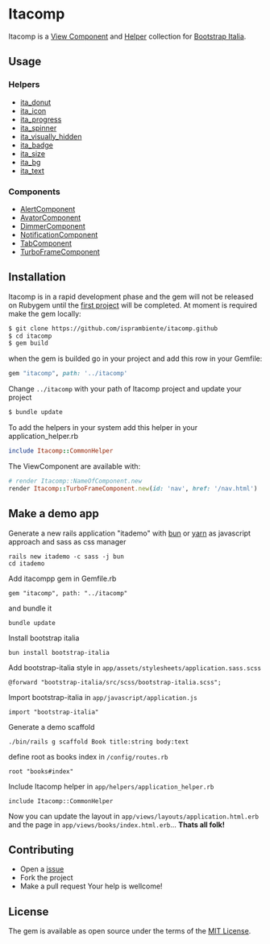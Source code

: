 # Itacomp
Itacomp is a [View Component](https://viewcomponent.org/) and [Helper](https://api.rubyonrails.org/classes/ActionController/Helpers.html) collection for [Bootstrap Italia](https://italia.github.io/bootstrap-italia/).


## Usage
### Helpers
* [ita_donut](app/helpers/itacomp/common_helper.rb)
* [ita_icon](app/helpers/itacomp/common_helper.rb)
* [ita_progress](app/helpers/itacomp/common_helper.rb)
* [ita_spinner](app/helpers/itacomp/common_helper.rb)
* [ita_visually_hidden](app/helpers/itacomp/common_helper.rb)
* [ita_badge](app/helpers/itacomp/common_helper.rb)
* [ita_size](app/helpers/itacomp/common_helper.rb)
* [ita_bg](app/helpers/itacomp/common_helper.rb)
* [ita_text](app/helpers/itacomp/common_helper.rb)

### Components
* [AlertComponent](app/components/itacomp/alert_component.rb)
* [AvatorComponent](app/components/itacomp/avator_component.rb)
* [DimmerComponent](app/components/itacomp/dimmer_component.rb)
* [NotificationComponent](app/components/itacomp/notification_component.rb)
* [TabComponent](app/components/itacomp/tab_component.rb)
* [TurboFrameComponent](app/components/itacomp/turbo_frame_component.rb)

## Installation
Itacomp is in a rapid development phase and the gem will not be released on Rubygem until the [first project](https://github.com/orgs/isprambiente/projects/1) will be completed.
At moment is required make the gem locally:
```bash
$ git clone https://github.com/isprambiente/itacomp.github
$ cd itacomp
$ gem build
```
when the gem is builded go in your project and add this row in your Gemfile:
```ruby
gem "itacomp", path: '../itacomp'
```
Change `../itacomp` with your path of Itacomp project and update your project

```bash
$ bundle update
```

To add the helpers in your system add this helper in your application_helper.rb
```ruby
include Itacomp::CommonHelper
```

The ViewComponent are available with:
```ruby
# render Itacomp::NameOfComponent.new
render Itacomp::TurboFrameComponent.new(id: 'nav', href: '/nav.html')
```

## Make a demo app
Generate a new rails application "itademo" with [bun](https://bun.sh/) or [yarn](https://getyarn.io/) as javascript approach and sass as css manager
```
rails new itademo -c sass -j bun
cd itademo
```

Add itacompp gem in Gemfile.rb
```
gem "itacomp", path: "../itacomp"
```

and bundle it 
```
bundle update
```

Install bootstrap italia
```
bun install bootstrap-italia
```

Add bootstrap-italia style in `app/assets/stylesheets/application.sass.scss`
```
@forward "bootstrap-italia/src/scss/bootstrap-italia.scss";
```

Import bootstrap-italia in `app/javascript/application.js`
```
import "bootstrap-italia"
```

Generate a demo scaffold
```
./bin/rails g scaffold Book title:string body:text
```

define root as books index in `/config/routes.rb`
```
root "books#index"
```

Include Itacomp helper in `app/helpers/application_helper.rb`
```
include Itacomp::CommonHelper
```

Now you can update the layout in `app/views/layouts/application.html.erb` and the page in `app/views/books/index.html.erb`... **Thats all folk!**

## Contributing
* Open a [issue](https://github.com/isprambiente/itacomp/issues)
* Fork the project
* Make a pull request
Your help is wellcome!

## License
The gem is available as open source under the terms of the [MIT License](https://opensource.org/licenses/MIT).
